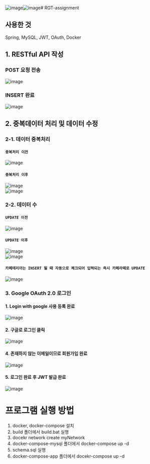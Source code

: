 ![image](https://github.com/vacu9708/RGT-assignment/assets/67142421/ee6e0c5e-3a4f-494a-ab07-46f56ac8b3d6)![image](https://github.com/vacu9708/RGT-assignment/assets/67142421/662e7f91-d3b0-4a1b-b212-1620d5047441)# RGT-assignment

## 사용한 것
Spring, MySQL, JWT, OAuth, Docker

## 1. RESTful API 작성
### POST 요청 전송
![image](https://github.com/vacu9708/RGT-assignment/assets/67142421/c5da3647-d65b-4d90-aa70-7b0cdc68d8de)<br>
### INSERT 완료
![image](https://github.com/vacu9708/RGT-assignment/assets/67142421/01a021d1-5ab2-45b7-b8db-bca053f06e62)<br>

## 2. 중복데이터 처리 및 데이터 수정
### 2-1. 데이터 중복처리
#### `중복처리 이전`
![image](https://github.com/vacu9708/RGT-assignment/assets/67142421/e6579667-3b1f-414b-81f8-9589c3e5643a)
#### `중복처리 이후`
![image](https://github.com/vacu9708/RGT-assignment/assets/67142421/531cfff7-78c4-4e25-aec1-61cb9f5553e9)<br>
![image](https://github.com/vacu9708/RGT-assignment/assets/67142421/7eec3e18-87f4-4faf-bc7f-2603e74b53ad)

### 2-2. 데이터 수
#### `UPDATE 이전`
![image](https://github.com/vacu9708/RGT-assignment/assets/67142421/9e687843-7863-46ce-bb33-8f6159cf2fd7)
#### `UPDATE 이후`
![image](https://github.com/vacu9708/RGT-assignment/assets/67142421/643352c2-77d6-4612-9a20-d3e29ab96603)<br>
![image](https://github.com/vacu9708/RGT-assignment/assets/67142421/c0c03635-2df1-4cba-b39d-6d8d77b8f216)
#### `카페테리아는 INSERT 될 때 자동으로 체크되어 입력되는 즉시 카페라떼로 UPDATE`
![image](https://github.com/vacu9708/RGT-assignment/assets/67142421/91030189-6873-4524-9aa8-020f9e041514)

### 3. Google OAuth 2.0 로그인
#### 1. Login with google 사용 등록 완료
![image](https://github.com/vacu9708/RGT-assignment/assets/67142421/62b623b0-4321-441c-b5b1-4ed13257a428)<br>
#### 2. 구글로 로그인 클릭
![image](https://github.com/vacu9708/RGT-assignment/assets/67142421/ab561bc4-00e9-493e-958b-eb5bfe33e5d6)<br>
#### 4. 존재하지 않는 이메일이므로 회원가입 완료
![image](https://github.com/vacu9708/RGT-assignment/assets/67142421/5fb7adf8-1112-418f-818f-0e9c527b0f15)<br>
#### 5. 로그인 완료 후 JWT 발급 완료
![image](https://github.com/vacu9708/RGT-assignment/assets/67142421/cf59b268-be21-455d-a310-a1a31626352c)<br>



# 프로그램 실행 방법
1. docker, docker-compose 설치
2. build 폴더에서 build.bat 실행
3. docekr network create myNetwork
4. docker-compose-mysql 폴더에서 docker-compose up -d
5. schema.sql 실행
6. docker-compose-app 폴더에서 docekr-compose up -d
